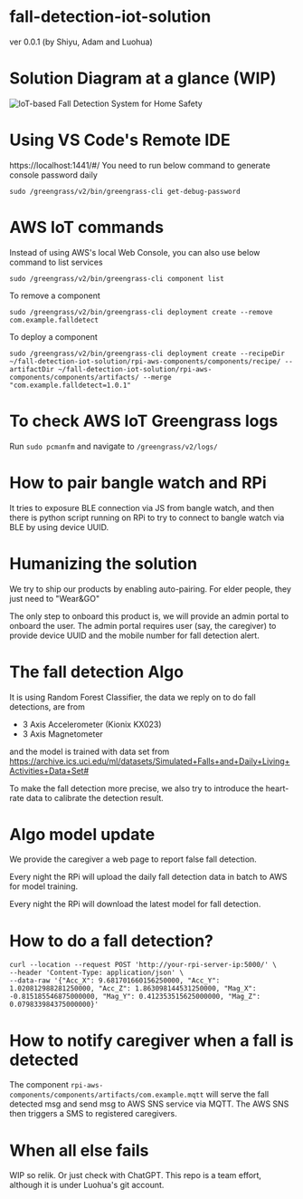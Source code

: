 # fall-detection-iot-solution

ver 0.0.1 (by Shiyu, Adam and Luohua)

# Solution Diagram at a glance (WIP)
![IoT-based Fall Detection System for Home Safety ](/course-reports/solution-diagram.jpeg)

# Using VS Code's Remote IDE

https://localhost:1441/#/
You need to run below command to generate console password daily

```
sudo /greengrass/v2/bin/greengrass-cli get-debug-password
```

# AWS IoT commands

Instead of using AWS's local Web Console, you can also use below command to list services

```
sudo /greengrass/v2/bin/greengrass-cli component list
```

To remove a component

```
sudo /greengrass/v2/bin/greengrass-cli deployment create --remove com.example.falldetect
```

To deploy a component

```
sudo /greengrass/v2/bin/greengrass-cli deployment create --recipeDir ~/fall-detection-iot-solution/rpi-aws-components/components/recipe/ --artifactDir ~/fall-detection-iot-solution/rpi-aws-components/components/artifacts/ --merge "com.example.falldetect=1.0.1"
```

# To check AWS IoT Greengrass logs

Run `sudo pcmanfm` and navigate to `/greengrass/v2/logs/`

# How to pair bangle watch and RPi

It tries to exposure BLE connection via JS from bangle watch, and then there is python script running on RPi to try to
connect to bangle watch via BLE by using device UUID.

# Humanizing the solution

We try to ship our products by enabling auto-pairing. For elder people, they just need to "Wear&GO"

The only step to onboard this product is, we will provide an admin portal to onboard the user. The admin portal requires
user (say, the caregiver) to provide device UUID and the mobile number for fall detection alert.

# The fall detection Algo

It is using Random Forest Classifier, the data we reply on to do fall detections, are from

* 3 Axis Accelerometer (Kionix KX023)
* 3 Axis Magnetometer

and the model is trained with data set
from https://archive.ics.uci.edu/ml/datasets/Simulated+Falls+and+Daily+Living+Activities+Data+Set#

To make the fall detection more precise, we also try to introduce the heart-rate data to calibrate the detection result.

# Algo model update

We provide the caregiver a web page to report false fall detection.

Every night the RPi will upload the daily fall detection data in batch to AWS for model training.

Every night the RPi will download the latest model for fall detection.

# How to do a fall detection?

```
curl --location --request POST 'http://your-rpi-server-ip:5000/' \
--header 'Content-Type: application/json' \
--data-raw '{"Acc_X": 9.681701660156250000, "Acc_Y": 1.020812988281250000, "Acc_Z": 1.863098144531250000, "Mag_X": -0.815185546875000000, "Mag_Y": 0.412353515625000000, "Mag_Z": 0.079833984375000000}'
```

# How to notify caregiver when a fall is detected

The component `rpi-aws-components/components/artifacts/com.example.mqtt` will serve the fall detected msg and send msg
to AWS SNS service via MQTT. The AWS SNS then triggers a SMS to registered caregivers.

# When all else fails

WIP so relik. Or just check with ChatGPT. This repo is a team effort, although it is under Luohua's git account.
